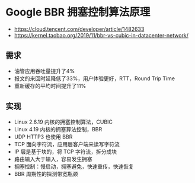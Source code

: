 # Google BBR 拥塞控制算法原理
- https://cloud.tencent.com/developer/article/1482633
- https://kernel.taobao.org/2019/11/bbr-vs-cubic-in-datacenter-network/

## 需求
- 油管应用吞吐量提升了4%
- 报文的来回时延降低了33%，用户体验更好，RTT，Round Trip Time
- 重新缓存的平均时间提升了11%

## 实现
- Linux 2.6.19 内核的拥塞控制算法，CUBIC
- Linux 4.19 内核的拥塞算法控制，BBR
- UDP HTTP3 也使用 BBR
- TCP 面向字符流，应用层客户端来读写字符流
- IP 层是基于块的，将 TCP 字符流，拆分成块
- 路由输入大于输入，容易发生拥塞
- 拥塞控制：慢启动，拥塞避免，快速重传，快速恢复
- BBR 周期性的探测带宽瓶颈
